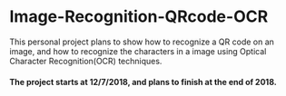# Image-Recognition-QRcode-OCR
This personal project plans to show how to recognize a QR code on an image, and how to recognize the characters in a image using Optical Character Recognition(OCR) techniques.


#### The project starts at 12/7/2018, and plans to finish at the end of 2018. 
